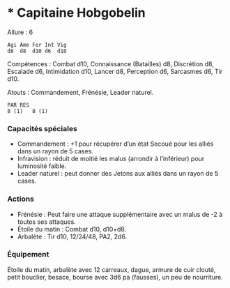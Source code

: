 # * Capitaine Hobgobelin

Allure : 6

	Agi	Âme	For	Int	Vig
	d8	d8	d10	d6	d10

Compétences : Combat d10, Connaissance (Batailles) d8, Discrétion d8, Escalade d6, Intimidation d10, Lancer d8, Perception d6, Sarcasmes d6, Tir d10.

Atouts : Commandement, Frénésie, Leader naturel.

	PAR	RES
	8 (1)	8 (1)

### Capacités spéciales
- Commandement : +1 pour récupérer d’un état Secoué pour les alliés dans un rayon de 5 cases.
- Infravision : réduit de moitié les malus (arrondir à l’inférieur) pour luminosité faible.
- Leader naturel : peut donner des Jetons aux alliés dans un rayon de 5 cases.

### Actions
- Frénésie : Peut faire une attaque supplémentaire avec un malus de -2 à toutes ses attaques.
- Étoile du matin : Combat d10, d10+d8.
- Arbalète : Tir d10, 12/24/48, PA2, 2d6.

### Équipement
Étoile du matin, arbalète avec 12 carreaux, dague, armure de cuir clouté, petit bouclier, besace, bourse avec 3d6 pa (fausses), un peu de nourriture.
